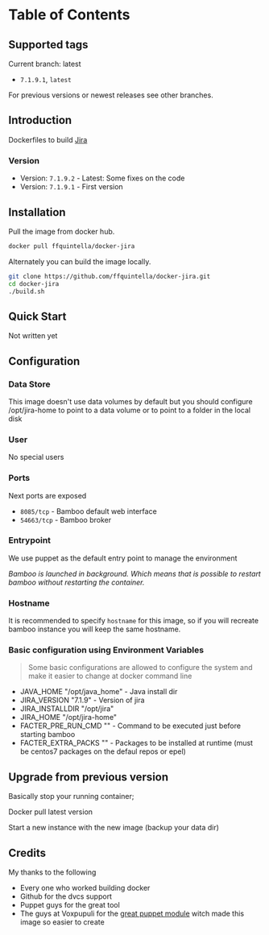 # Table of Contents


## Supported tags

Current branch: latest

*  `7.1.9.1`, `latest`

For previous versions or newest releases see other branches.

## Introduction


Dockerfiles to build [Jira](https://www.atlassian.com/software/jira)


### Version
* Version: `7.1.9.2` - Latest: Some fixes on the code
* Version: `7.1.9.1` - First version


## Installation

Pull the image from docker hub.

```bash
docker pull ffquintella/docker-jira
```

Alternately you can build the image locally.

```bash
git clone https://github.com/ffquintella/docker-jira.git
cd docker-jira
./build.sh
```

## Quick Start

Not written yet


## Configuration

### Data Store

This image doesn't use data volumes by default but you should configure /opt/jira-home to point to a data volume or to point to a folder in the local disk

### User

No special users

### Ports

Next ports are exposed

* `8085/tcp` - Bamboo default web interface
* `54663/tcp` - Bamboo broker


### Entrypoint

We use puppet as the default entry point to manage the environment

*Bamboo is launched in background. Which means that is possible to restart bamboo without restarting the container.*

### Hostname

It is recommended to specify `hostname` for this image, so if you will recreate bamboo instance you will keep the same hostname.

### Basic configuration using Environment Variables

> Some basic configurations are allowed to configure the system and make it easier to change at docker command line

* JAVA_HOME "/opt/java_home" - Java install dir
* JIRA_VERSION "7.1.9" - Version of jira
* JIRA_INSTALLDIR "/opt/jira"
* JIRA_HOME "/opt/jira-home"
* FACTER_PRE_RUN_CMD "" - Command to be executed just before starting bamboo
* FACTER_EXTRA_PACKS "" - Packages to be installed at runtime (must be centos7 packages on the defaul repos or epel)


## Upgrade from previous version

Basically stop your running container;

Docker pull latest version

Start a new instance with the new image (backup your data dir)

## Credits

My thanks to the following

- Every one who worked building docker
- Github for the dvcs support
- Puppet guys for the great tool
- The guys at Voxpupuli for the [great puppet module](https://github.com/voxpupuli/puppet-jira) witch made this image so easier to create
